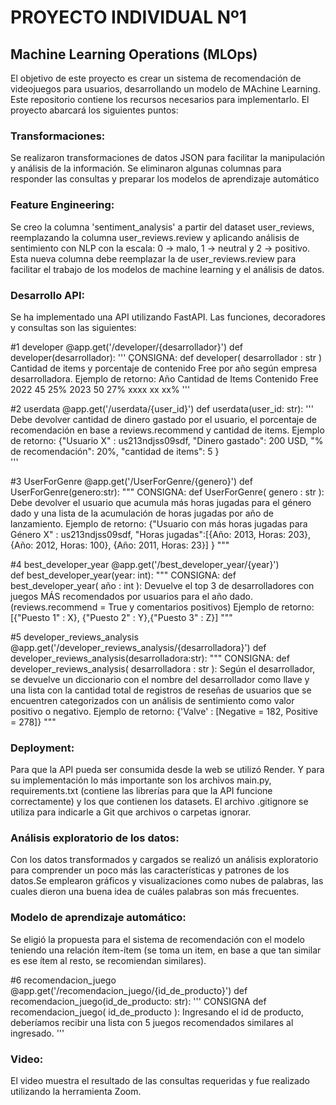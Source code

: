 # PROYECTO INDIVIDUAL Nº1
## Machine Learning Operations (MLOps)

El objetivo de este proyecto es crear un sistema de recomendación de videojuegos para usuarios, desarrollando un modelo de MAchine Learning. Este repositorio contiene los recursos necesarios para implementarlo.
El proyecto abarcará los siguientes puntos:

### Transformaciones:
Se realizaron transformaciones de datos JSON para facilitar la manipulación y análisis de la información. Se eliminaron algunas columnas para responder las consultas y preparar los modelos de aprendizaje automático

### Feature Engineering: 
Se creo la columna 'sentiment_analysis' a partir del dataset user_reviews, reemplazando la columna user_reviews.review y aplicando análisis de sentimiento con NLP con la escala: 0 -> malo, 1 -> neutral y 2 -> positivo. Esta nueva columna debe reemplazar la de user_reviews.review para facilitar el trabajo de los modelos de machine learning y el análisis de datos. 

### Desarrollo API:  
Se ha implementado una API utilizando FastAPI. Las funciones, decoradores y consultas son las siguientes:

#1 developer
@app.get('/developer/{desarrollador}')
def developer(desarrollador):
    '''
    ÇONSIGNA:
    def developer( desarrollador : str )
    Cantidad de items y 
    porcentaje de contenido Free por año según empresa desarrolladora. 
    Ejemplo de retorno:
    Año     Cantidad de Items   Contenido Free
    2022    45                  25%
    2023    50                  27%
    xxxx    xx                  xx%
    '''

#2 userdata
@app.get('/userdata/{user_id}')
def userdata(user_id: str):
    '''   
    Debe devolver cantidad de dinero gastado por el usuario, 
    el porcentaje de recomendación en base a reviews.recommend 
    y cantidad de items.
    Ejemplo de retorno: 
    {"Usuario X" : us213ndjss09sdf, 
    "Dinero gastado": 200 USD, 
    "% de recomendación": 20%, 
    "cantidad de items": 5
    }  
    '''

#3 UserForGenre
@app.get('/UserForGenre/{genero}')
def UserForGenre(genero:str):
    """
    CONSIGNA:
    def UserForGenre( genero : str ): Debe devolver el 
    usuario que acumula más horas jugadas para el género dado y
    una lista de la acumulación de horas jugadas por año de lanzamiento.
    Ejemplo de retorno: 
    {"Usuario con más horas jugadas para Género X" : us213ndjss09sdf, 
    "Horas jugadas":[{Año: 2013, Horas: 203}, {Año: 2012, Horas: 100}, {Año: 2011, Horas: 23}]
    }
    """

#4 best_developer_year
@app.get('/best_developer_year/{year}')   
def best_developer_year(year: int):
    """
    CONSIGNA:
    def best_developer_year( año : int ): 
    Devuelve el top 3 de desarrolladores con juegos MÁS recomendados por usuarios para el año dado. 
    (reviews.recommend = True y comentarios positivos)
    Ejemplo de retorno:  
    [{"Puesto 1" : X}, {"Puesto 2" : Y},{"Puesto 3" : Z}]
    """

#5 developer_reviews_analysis
@app.get('/developer_reviews_analysis/{desarrolladora}') 
def developer_reviews_analysis(desarrolladora:str):
    """
    CONSIGNA:
    def developer_reviews_analysis( desarrolladora : str ): 
    Según el desarrollador, se devuelve 
    un diccionario con el nombre del desarrollador como llave y 
    una lista con la cantidad total de registros de reseñas de usuarios 
    que se encuentren categorizados con un análisis de sentimiento como valor positivo o negativo.
    Ejemplo de retorno: 
    {'Valve' : [Negative = 182, Positive = 278]}
    """

### Deployment: 
Para que la API pueda ser consumida desde la web se utilizó Render. Y para su implementación lo más importante son los archivos main.py, requirements.txt (contiene las librerías para que la API funcione correctamente) y los que contienen los datasets. El archivo .gitignore se utiliza para indicarle a Git que archivos o carpetas ignorar.

### Análisis exploratorio de los datos: 
Con los datos transformados y cargados se realizó un análisis exploratorio para comprender un poco más las características y patrones de los datos.Se emplearon gráficos y visualizaciones como nubes de palabras, las cuales dieron una buena idea de cuáles palabras son más frecuentes. 

### Modelo de aprendizaje automático:
Se eligió la propuesta para el sistema de recomendación con el modelo teniendo una relación ítem-ítem (se toma un item, en base a que tan similar es ese ítem al resto, se recomiendan similares). 

#6 recomendacion_juego
@app.get('/recomendacion_juego/{id_de_producto}')
def recomendacion_juego(id_de_producto: str):
    '''
    CONSIGNA
    def recomendacion_juego( id_de_producto ): 
    Ingresando el id de producto, deberíamos recibir 
    una lista con 5 juegos recomendados similares al ingresado.
    '''

### Video: 
El video muestra el resultado de las consultas requeridas y fue realizado utilizando la herramienta Zoom.  
